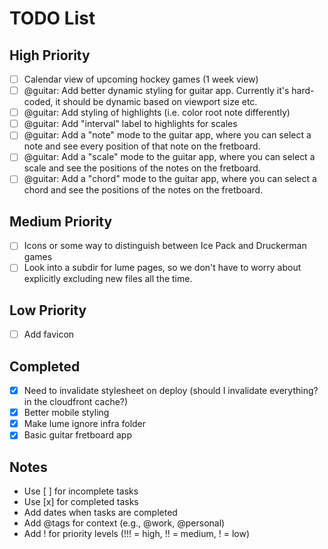 # TODO List

## High Priority
- [ ] Calendar view of upcoming hockey games (1 week view)
- [ ] @guitar: Add better dynamic styling for guitar app. Currently it's hard-coded, it should be dynamic based on viewport size etc.
- [ ] @guitar: Add styling of highlights (i.e. color root note differently)
- [ ] @guitar: Add "interval" label to highlights for scales
- [ ] @guitar: Add a "note" mode to the guitar app, where you can select a note and see every position of that note on the fretboard.
- [ ] @guitar: Add a "scale" mode to the guitar app, where you can select a scale and see the positions of the notes on the fretboard.
- [ ] @guitar: Add a "chord" mode to the guitar app, where you can select a chord and see the positions of the notes on the fretboard.

## Medium Priority
- [ ] Icons or some way to distinguish between Ice Pack and Druckerman games
- [ ] Look into a subdir for lume pages, so we don't have to worry about explicitly excluding new files all the time.

## Low Priority
- [ ] Add favicon

## Completed
- [x] Need to invalidate stylesheet on deploy (should I invalidate everything? in the cloudfront cache?)
- [x] Better mobile styling
- [x] Make lume ignore infra folder
- [x] Basic guitar fretboard app

## Notes
- Use [ ] for incomplete tasks
- Use [x] for completed tasks
- Add dates when tasks are completed
- Add @tags for context (e.g., @work, @personal)
- Add ! for priority levels (!!! = high, !! = medium, ! = low)
